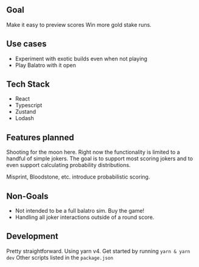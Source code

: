 ## Goal
Make it easy to preview scores 
Win more gold stake runs.

## Use cases
- Experiment with exotic builds even when not playing
- Play Balatro with it open

## Tech Stack
- React
- Typescript
- Zustand
- Lodash

## Features planned
Shooting for the moon here. Right now the functionality is limited to a handful of simple jokers.
The goal is to support most scoring jokers and to even support calculating probability distributions.

Misprint, Bloodstone, etc. introduce probabilistic scoring.

## Non-Goals
- Not intended to be a full balatro sim. Buy the game!
- Handling all joker interactions outside of a round score.


## Development
Pretty straightforward. Using yarn v4. 
Get started by running `yarn & yarn dev`
Other scripts listed in the `package.json`
